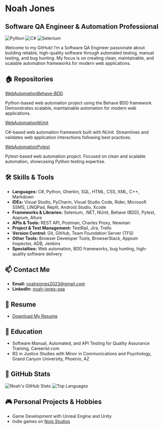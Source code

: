 # Noah Jones
## Software QA Engineer & Automation Professional
![Python](https://img.shields.io/badge/Python-3776AB?style=for-the-badge&logo=python&logoColor=white)
![C#](https://img.shields.io/badge/C%23-239120?style=for-the-badge&logo=c-sharp&logoColor=white)
![Selenium](https://img.shields.io/badge/Selenium-43B02A?style=for-the-badge&logo=selenium&logoColor=white)

Welcome to my GitHub! I’m a Software QA Engineer passionate about building reliable, high-quality software through automated testing, manual testing, and bug hunting. My focus is on creating clean, maintainable, and scalable automation frameworks for modern web applications.
## 🏠 Repositories

[WebAutomationBehave-BDD](https://github.com/noah-jones-dev/WebAutomationBehave-BDD)

Python-based web automation project using the Behave BDD framework. Demonstrates scalable, maintainable automation for modern web applications.

[WebAutomationNUnit](https://github.com/noah-jones-dev/WebAutomationNUnit)

C#-based web automation framework built with NUnit. Streamlines and validates web application interactions following best practices.

[WebAutomationPytest](https://github.com/noah-jones-dev/WebAutomationPytest)

Pytest-based web automation project. Focused on clean and scalable automation, showcasing Python testing expertise.

## 🛠️ Skills & Tools 

- **Languages:** C#, Python, Gherkin, SQL, HTML, CSS, XML, C++, Markdown  
- **IDEs:** Visual Studio, PyCharm, Visual Studio Code, Rider, Microsoft SSMS, LINQPad, Replit, Android Studio, Xcode  
- **Frameworks & Libraries:** Selenium, .NET, NUnit, Behave (BDD), Pytest, Appium, Allure  
- **APIs & Tools:** REST API, Postman, Charles Proxy, Newman  
- **Project & Test Management:** TestRail, Jira, Trello  
- **Version Control:** Git, GitHub, Team Foundation Server (TFS)  
- **Other Tools:** Browser Developer Tools, BrowserStack, Appium Inspector, ADB, Jenkins  
- **Specialties:** Web automation, BDD frameworks, bug hunting, high-quality software delivery
## 📫 Contact Me

- **Email:** noahsjones2023@gmail.com
- **LinkedIn:** [noah-jones-sqa](https://www.linkedin.com/in/noah-jones-sqa)

## 📄 Resume

- [Download My Resume](https://drive.google.com/file/d/1elXhWfZXBh14DxSfNkcTwSoVvUdrvDps/preview)

## 📖 Education

- Software Manual, Automated, and API Testing for Quality Assurance Training, Careerist.com 
- BS in Justice Studies with Minor in Communications and Psychology, Grand Canyon University, Phoenix, AZ 
## 🌟 GitHub Stats
![Noah's GitHub Stats](https://github-readme-stats.vercel.app/api?username=noah-jones-dev&show_icons=true&theme=radical)
![Top Languages](https://github-readme-stats.vercel.app/api/top-langs/?username=noah-jones-dev&layout=compact&theme=radical)

## 🎮 Personal Projects & Hobbies
- Game Development with Unreal Engine and Unity
- Indie games on [Nojo Studios](https://nojo-studios.itch.io/)
